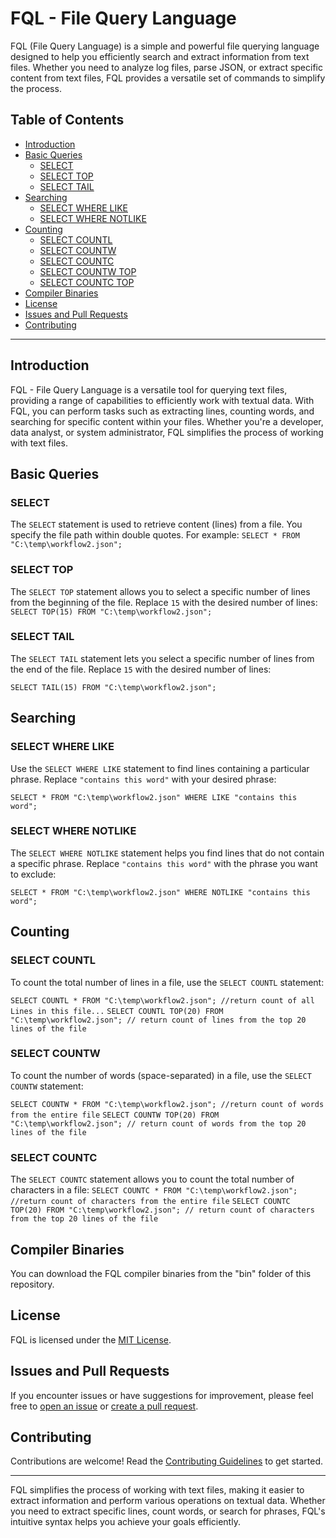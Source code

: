 # FQL - File Query Language

FQL (File Query Language) is a simple and powerful file querying language designed to help you efficiently search and extract information from text files. Whether you need to analyze log files, parse JSON, or extract specific content from text files, FQL provides a versatile set of commands to simplify the process.

## Table of Contents

- [Introduction](#introduction)
- [Basic Queries](#basic-queries)
  - [SELECT](#select)
  - [SELECT TOP](#select-top)
  - [SELECT TAIL](#select-tail)
- [Searching](#searching)
  - [SELECT WHERE LIKE](#select-where-like)
  - [SELECT WHERE NOTLIKE](#select-where-notlike)
- [Counting](#counting)
  - [SELECT COUNTL](#select-countl)
  - [SELECT COUNTW](#select-countw)
  - [SELECT COUNTC](#select-countc)
  - [SELECT COUNTW TOP](#select-countw-top)
  - [SELECT COUNTC TOP](#select-countc-top)
- [Compiler Binaries](#compiler-binaries)
- [License](#license)
- [Issues and Pull Requests](#issues-and-pull-requests)
- [Contributing](#contributing)

---

## Introduction

FQL - File Query Language is a versatile tool for querying text files, providing a range of capabilities to efficiently work with textual data. With FQL, you can perform tasks such as extracting lines, counting words, and searching for specific content within your files. Whether you're a developer, data analyst, or system administrator, FQL simplifies the process of working with text files.

## Basic Queries

### SELECT

The `SELECT` statement is used to retrieve content (lines) from a file. You specify the file path within double quotes. For example:
```SELECT * FROM "C:\temp\workflow2.json";```


### SELECT TOP

The `SELECT TOP` statement allows you to select a specific number of lines from the beginning of the file. Replace `15` with the desired number of lines:
```SELECT TOP(15) FROM "C:\temp\workflow2.json";```


### SELECT TAIL

The `SELECT TAIL` statement lets you select a specific number of lines from the end of the file. Replace `15` with the desired number of lines:

```SELECT TAIL(15) FROM "C:\temp\workflow2.json";```


## Searching

### SELECT WHERE LIKE

Use the `SELECT WHERE LIKE` statement to find lines containing a particular phrase. Replace `"contains this word"` with your desired phrase:

```SELECT * FROM "C:\temp\workflow2.json" WHERE LIKE "contains this word";```


### SELECT WHERE NOTLIKE

The `SELECT WHERE NOTLIKE` statement helps you find lines that do not contain a specific phrase. Replace `"contains this word"` with the phrase you want to exclude:

```SELECT * FROM "C:\temp\workflow2.json" WHERE NOTLIKE "contains this word";```


## Counting

### SELECT COUNTL

To count the total number of lines in a file, use the `SELECT COUNTL` statement:

```SELECT COUNTL * FROM "C:\temp\workflow2.json"; //return count of all Lines in this file...```
```SELECT COUNTL TOP(20) FROM "C:\temp\workflow2.json"; // return count of lines from the top 20 lines of the file```

### SELECT COUNTW

To count the number of words (space-separated) in a file, use the `SELECT COUNTW` statement:

```SELECT COUNTW * FROM "C:\temp\workflow2.json"; //return count of words from the entire file```
```SELECT COUNTW TOP(20) FROM "C:\temp\workflow2.json"; // return count of words from the top 20 lines of the file```


### SELECT COUNTC

The `SELECT COUNTC` statement allows you to count the total number of characters in a file:
```SELECT COUNTC * FROM "C:\temp\workflow2.json"; //return count of characters from the entire file```
```SELECT COUNTC TOP(20) FROM "C:\temp\workflow2.json"; // return count of characters from the top 20 lines of the file```



## Compiler Binaries

You can download the FQL compiler binaries from the "bin" folder of this repository.

## License

FQL is licensed under the [MIT License](https://github.com/propenster/fql/blob/main/MIT-LICENSE).

## Issues and Pull Requests

If you encounter issues or have suggestions for improvement, please feel free to [open an issue](../../issues) or [create a pull request](../../pulls).

## Contributing

Contributions are welcome! Read the [Contributing Guidelines](CONTRIBUTING.md) to get started.

---

FQL simplifies the process of working with text files, making it easier to extract information and perform various operations on textual data. Whether you need to extract specific lines, count words, or search for phrases, FQL's intuitive syntax helps you achieve your goals efficiently.





